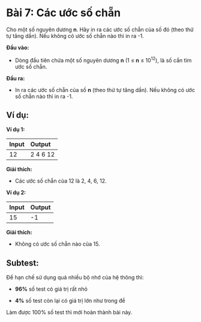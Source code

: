 # Bài 7: Các ước số chẵn

Cho một số nguyên dương **n**. Hãy in ra các ước số chẵn của số đó (theo thứ tự tăng dần). Nếu không có ước số chẵn nào thì in ra -1.

**Đầu vào:**

- Dòng đầu tiên chứa một số nguyên dương **n** (1 ≤ **n** ≤ 10<sup>12</sup>), là số cần tìm ước số chẵn.

**Đầu ra:**

- In ra các ước số chẵn của số **n** (theo thứ tự tăng dần). Nếu không có ước số chẵn nào thì in ra -1.

## Ví dụ:

**Ví dụ 1:**

| Input | Output |
|:-------|:--------|
| 12 | 2 4 6 12 |

**Giải thích:**

- Các ước số chẵn của 12 là 2, 4, 6, 12.

**Ví dụ 2:**

| Input | Output |
|:-------|:--------|
| 15 | -1 |

**Giải thích:**

- Không có ước số chẵn nào của 15.

## Subtest:

Để hạn chế sử dụng quá nhiều bộ nhớ của hệ thông thì:

- **96%** số test có giá trị rất nhỏ

- **4%** số test còn lại có giá trị lớn như trong đề

Làm được 100% số test thì mới hoàn thành bài này.